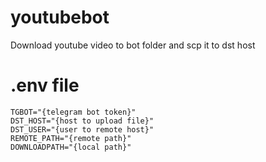 # youtubebot
Download youtube video to bot folder and scp it to dst host

# .env file
```
TGBOT="{telegram bot token}"
DST_HOST="{host to upload file}"
DST_USER="{user to remote host}"
REMOTE_PATH="{remote path}"
DOWNLOADPATH="{local path}"
```

